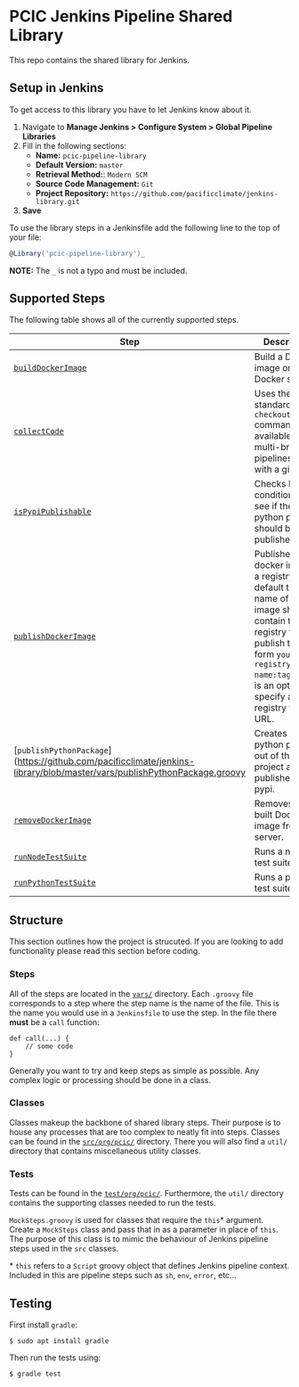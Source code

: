 # PCIC Jenkins Pipeline Shared Library
This repo contains the shared library for Jenkins.

## Setup in Jenkins
To get access to this library you have to let Jenkins know about it.

1. Navigate to **Manage Jenkins > Configure System > Global Pipeline Libraries**
2. Fill in the following sections:
    - **Name:** `pcic-pipeline-library`
    - **Default Version:** `master`
    - **Retrieval Method:**: `Modern SCM`
    - **Source Code Management:** `Git`
    - **Project Repository:** `https://github.com/pacificclimate/jenkins-library.git`
3. **Save**

To use the library steps in a Jenkinsfile add the following line to the top of your file:
```groovy
@Library('pcic-pipeline-library')_
```
**NOTE:** The `_` is not a typo and must be included.

## Supported Steps
The following table shows all of the currently supported steps.

| Step | Description |
|------|-------------|
| [`buildDockerImage`](https://github.com/pacificclimate/jenkins-library/blob/master/vars/buildDockerImage.groovy) | Build a Docker image onto a Docker server. |
| [`collectCode`](https://github.com/pacificclimate/jenkins-library/blob/master/vars/collectCode.groovy) | Uses the standard `checkout scm` command (only available for multi-branch pipelines) along with a git fetch. |
| [`isPypiPublishable`](https://github.com/pacificclimate/jenkins-library/blob/master/vars/isPypiPublishable.groovy) | Checks branch conditions to see if the python package should be published. |  
| [`publishDockerImage`](https://github.com/pacificclimate/jenkins-library/blob/master/vars/publishDockerImage.groovy) | Publishes a docker image to a registry.  By default the name of the image should contain the registry to publish to in the form `your-registry/image-name:tag`.  There is an option to specify a registry with a URL. |
| [`publishPythonPackage`](https://github.com/pacificclimate/jenkins-library/blob/master/vars/publishPythonPackage.groovy | Creates a python package out of the project and publishes it to pypi. |
| [`removeDockerImage`](https://github.com/pacificclimate/jenkins-library/blob/master/vars/removeDockerImage.groovy) | Removes the built Docker image from the server. |
| [`runNodeTestSuite`](https://github.com/pacificclimate/jenkins-library/blob/master/vars/runNodeTestSuite.groovy) | Runs a node test suite. |
| [`runPythonTestSuite`](https://github.com/pacificclimate/jenkins-library/blob/master/vars/runPythonTestSuite.groovy) | Runs a python test suite. |



## Structure
This section outlines how the project is strucuted. If you are looking to add functionality please read this section before coding.  

### Steps
All of the steps are located in the [`vars/`](https://github.com/pacificclimate/jenkins-library/tree/dev/vars) directory.  Each `.groovy` file corresponds to a step where the step name is the name of the file.  This is the name you would use in a `Jenkinsfile` to use the step.  In the file there **must** be a `call` function:
```
def call(...) {
    // some code
}
```
Generally you want to try and keep steps as simple as possible.  Any complex logic or processing should be done in a class.

### Classes
Classes makeup the backbone of shared library steps.  Their purpose is to house any processes that are too complex to neatly fit into steps.  Classes can be found in the [`src/org/pcic/`](https://github.com/pacificclimate/jenkins-library/tree/dev/src/org/pcic) directory.  There you will also find a `util/` directory that contains miscellaneous utility classes.

### Tests
Tests can be found in the [`test/org/pcic/`](https://github.com/pacificclimate/jenkins-library/tree/dev/test/org/pcic).  Furthermore, the `util/` directory contains the supporting classes needed to run the tests.

`MockSteps.groovy` is used for classes that require the `this`* argument.  Create a `MockSteps` class and pass that in as a parameter in place of `this`.  The purpose of this class is to mimic the behaviour of Jenkins pipeline steps used in the `src` classes.

\* `this` refers to a `Script` groovy object that defines Jenkins pipeline context.  Included in this are pipeline steps such as `sh`, `env`, `error`, etc...

## Testing
First install `gradle`:
```
$ sudo apt install gradle
```

Then run the tests using:
```
$ gradle test
```
